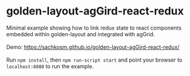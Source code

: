 # golden-layout-agGird-react-redux
Minimal example showing how to link redux state to react components embedded within golden-layout and integrated with agGrid.<br><br>
Demo: https://sachkosm.github.io/golden-layout-agGird-react-redux/<br><br>
Run `npm install`, then `npm run-script start` and point your browser to `localhost:8080` to run the example.


